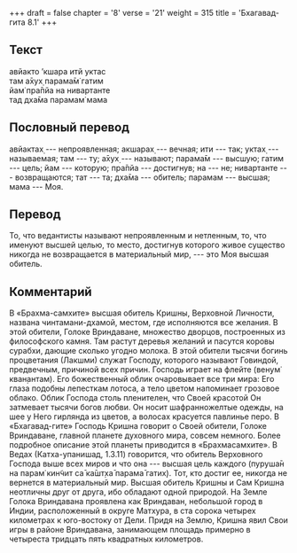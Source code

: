 +++
draft = false
chapter = '8'
verse = '21'
weight = 315
title = 'Бхагавад-гита 8.1'
+++
## Текст

авйакто ’кшара итй уктас  
там а̄хух̣ парама̄м̇ гатим  
йам̇ пра̄пйа на нивартанте  
тад дха̄ма парамам̇ мама

## Пословный перевод

авйактах̣ --- непроявленная; акшарах̣ --- вечная; ити --- так; уктах̣ ---
называемая; там --- ту; а̄хух̣ --- называют; парама̄м --- высшую; гатим ---
цель; йам --- которую; пра̄пйа --- достигнув; на --- не; нивартанте ---
возвращаются; тат --- та; дха̄ма --- обитель; парамам --- высшая; мама
--- Моя.

## Перевод

То, что ведантисты называют непроявленным и нетленным, то, что именуют
высшей целью, то место, достигнув которого живое существо никогда не
возвращается в материальный мир, --- это Моя высшая обитель.

## Комментарий

В «Брахма-самхите» высшая обитель Кришны, Верховной Личности, названа
чинтамани-дхамой, местом, где исполняются все желания. В этой обители,
Голоке Вриндаване, множество дворцов, построенных из философского камня.
Там растут деревья желаний и пасутся коровы сурабхи, дающие сколько
угодно молока. В этой обители тысячи богинь процветания (Лакшми) служат
Господу, которого называют Говиндой, предвечным, причиной всех причин.
Господь играет на флейте (вен̣ум̇ кван̣антам). Его божественный облик
очаровывает все три мира: Его глаза подобны лепесткам лотоса, а тело
цветом напоминает грозовое облако. Облик Господа столь пленителен, что
Своей красотой Он затмевает тысячи богов любви. Он носит шафранножелтые
одежды, на шее у Него гирлянда из цветов, а волосах красуется павлинье
перо. В «Бхагавад-гите» Господь Кришна говорит о Своей обители, Голоке
Вриндаване, главной планете духовного мира, совсем немного. Более
подробное описание этой планеты приводится в «Брахмасамхите». В Ведах
(Катха-упанишад, 1.3.11) говорится, что обитель Верховного Господа выше
всех миров и что она --- высшая цель каждого (пуруша̄н на парам̇ кин̃чит са̄
ка̄шт̣ха̄ парама̄ гатих̣). Тот, кто достиг ее, никогда не вернется в
материальный мир. Высшая обитель Кришны и Сам Кришна неотличны друг от
друга, ибо обладают одной природой. На Земле Голока Вриндавана проявлена
как Вриндаван, небольшой город в Индии, расположенный в округе Матхура,
в ста сорока четырех километрах к юго-востоку от Дели. Придя на Землю,
Кришна явил Свои игры в районе Вриндавана, занимающем площадь примерно в
четыреста тридцать пять квадратных километров.
